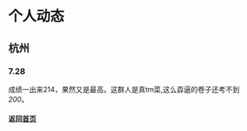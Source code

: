 # 个人动态
## 杭州
### 7.28
成绩一出来214，果然又是最高。这群人是真tm菜,这么孬逼的卷子还考不到*200*。

#### 返回[首页](https://wuziqian.github.io/WuZiqian)
